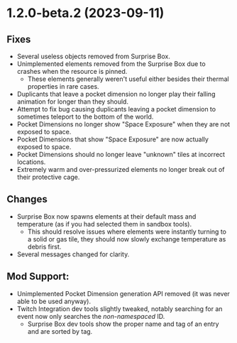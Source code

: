 # 1.2.0-beta.2 (2023-09-11)

## Fixes
- Several useless objects removed from Surprise Box.
- Unimplemented elements removed from the Surprise Box due to crashes when the resource is pinned.
  - These elements generally weren't useful either besides their thermal properties in rare cases.
- Duplicants that leave a pocket dimension no longer play their falling animation for longer than they should.
- Attempt to fix bug causing duplicants leaving a pocket dimension to sometimes teleport to the bottom of the world.
- Pocket Dimensions no longer show "Space Exposure" when they are not exposed to space.
- Pocket Dimensions that show "Space Exposure" are now actually exposed to space.
- Pocket Dimensions should no longer leave "unknown" tiles at incorrect locations.
- Extremely warm and over-pressurized elements no longer break out of their protective cage.

## Changes
- Surprise Box now spawns elements at their default mass and temperature (as if you had selected them in sandbox tools).
  - This should resolve issues where elements were instantly turning to a solid or gas tile, they should now slowly exchange temperature as debris first. 
- Several messages changed for clarity.

## Mod Support:
- Unimplemented Pocket Dimension generation API removed (it was never able to be used anyway).
- Twitch Integration dev tools slightly tweaked, notably searching for an event now only searches the *non-namespaced* ID.
    - Surprise Box dev tools show the proper name and tag of an entry and are sorted by tag.
